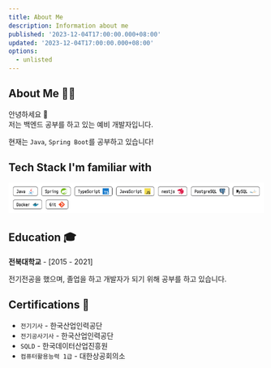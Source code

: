 ```yaml
---
title: About Me
description: Information about me
published: '2023-12-04T17:00:00.000+08:00'
updated: '2023-12-04T17:00:00.000+08:00'
options:
  - unlisted
---
```


## About Me 👨‍💻

안녕하세요 <span class="wave">👋</span>  
저는 백엔드 공부를 하고 있는 예비 개발자입니다.

현재는 `Java`, `Spring Boot`를 공부하고 있습니다!


## Tech Stack I'm familiar with

![img.png](img.png)

## Education 🎓

**전북대학교** - [2015 - 2021]

전기전공을 했으며, 졸업을 하고 개발자가 되기 위해 공부를 하고 있습니다.

## Certifications 🏅

- `전기기사` - 한국산업인력공단
- `전기공사기사` - 한국산업인력공단
- `SQLD` - 한국데이터산업진흥원
- `컴퓨터활용능력 1급` - 대한상공회의소

